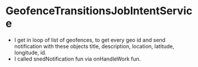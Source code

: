 # GeofenceTransitionsJobIntentService
- I get in loop of list of geofences, to get every geo id and  send notification with these  objects  title, description, location, latitude, longitude, id.
- I called snedNotification fun via onHandleWork fun.